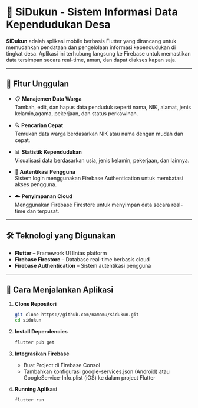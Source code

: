 # 🏡 SiDukun - Sistem Informasi Data Kependudukan Desa

**SiDukun** adalah aplikasi mobile berbasis Flutter yang dirancang untuk memudahkan pendataan dan pengelolaan informasi kependudukan di tingkat desa. Aplikasi ini terhubung langsung ke Firebase untuk memastikan data tersimpan secara real-time, aman, dan dapat diakses kapan saja.

---

## 📱 Fitur Unggulan

- 📋 **Manajemen Data Warga**  
  Tambah, edit, dan hapus data penduduk seperti nama, NIK, alamat, jenis kelamin,agama, pekerjaan, dan status perkawinan.

- 🔍 **Pencarian Cepat**  
  Temukan data warga berdasarkan NIK atau nama dengan mudah dan cepat.

- 📊 **Statistik Kependudukan**  
  Visualisasi data berdasarkan usia, jenis kelamin, pekerjaan, dan lainnya.

- 🔐 **Autentikasi Pengguna**  
  Sistem login menggunakan Firebase Authentication untuk membatasi akses pengguna.

- ☁️ **Penyimpanan Cloud**  
  Menggunakan Firebase Firestore untuk menyimpan data secara real-time dan terpusat.

---

## 🛠️ Teknologi yang Digunakan

- **Flutter** – Framework UI lintas platform
- **Firebase Firestore** – Database real-time berbasis cloud
- **Firebase Authentication** – Sistem autentikasi pengguna

---

## 🚀 Cara Menjalankan Aplikasi

1. **Clone Repositori**
   ```bash
   git clone https://github.com/namamu/sidukun.git
   cd sidukun

2. **Install Dependencies**
   ```bash
   flutter pub get
   
3. **Integrasikan Firebase**
   - Buat Project di Firebase Consol
   - Tambahkan konfigurasi google-services.json (Android) atau GoogleService-Info.plist (iOS) ke dalam project Flutter

4. **Running Aplikasi**
   ```bash
   flutter run
